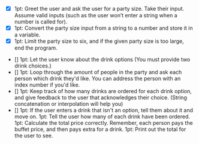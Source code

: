 ﻿- [x] 1pt: Greet the user and ask the user for a party size. Take their input. Assume valid inputs (such as the user won’t enter a string when a number is called for).
- [x] 1pt: Convert the party size input from a string to a number and store it in a variable.
- [x] 1pt: Limit the party size to six, and if the given party size is too large, end the program.
- [] 1pt: Let the user know about the drink options (You must provide two drink choices.)
- [] 1pt: Loop through the amount of people in the party and ask each person which drink they'd like. You can address the person with an index number if you'd like. 
- [] 1pt: Keep track of how many drinks are ordered for each drink option, and give feedback to the user that acknowledges their choice. (String concatenation or interpolation will help you)
- [] 1pt: If the user enters a drink that isn't an option, tell them about it and move on.
1pt: Tell the user how many of each drink have been ordered.
1pt: Calculate the total price correctly. Remember, each person pays the buffet price, and then pays extra for a drink.
1pt: Print out the total for the user to see.
